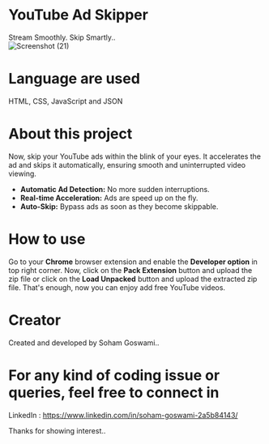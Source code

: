 # YouTube Ad Skipper
Stream Smoothly. Skip Smartly..  
![Screenshot (21)](https://github.com/sohamgoswami07/YouTube-Ad-Skipper/assets/65434681/93325fbe-a240-4efb-a7aa-9a43bd627cc7)

# Language are used
HTML, CSS, JavaScript and JSON  

# About this project
Now, skip your YouTube ads within the blink of your eyes. It accelerates the ad and skips it automatically, ensuring smooth and uninterrupted video viewing.  
<ul>
  <li><b>Automatic Ad Detection:</b> No more sudden interruptions.</li>
  <li><b>Real-time Acceleration:</b> Ads are speed up on the fly.</li>
  <li><b>Auto-Skip:</b> Bypass ads as soon as they become skippable.</li>
</ul>
  
# How to use
Go to your <strong>Chrome</strong> browser extension and enable the <strong>Developer option</strong> in top right corner. Now, click on the <strong>Pack Extension</strong> button and
upload the zip file or click on the <strong>Load Unpacked</strong> button and upload the extracted zip file. That's enough, now you can enjoy add free YouTube videos.

# Creator
Created and developed by Soham Goswami..

# For any kind of coding issue or queries, feel free to connect in
LinkedIn : https://www.linkedin.com/in/soham-goswami-2a5b84143/

Thanks for showing interest..
